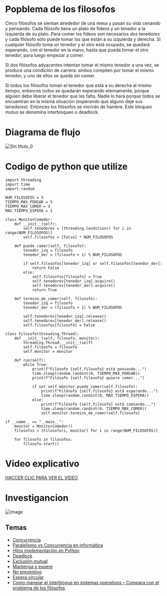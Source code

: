 # Popblema de los filosofos

Cinco filósofos se sientan alrededor de una mesa y pasan su vida cenando y pensando. Cada filósofo tiene un plato de fideos y un tenedor a la izquierda de su plato. Para comer los fideos son necesarios dos tenedores y cada filósofo sólo puede tomar los que están a su izquierda y derecha. Si cualquier filósofo toma un tenedor y el otro está ocupado, se quedará esperando, con el tenedor en la mano, hasta que pueda tomar el otro tenedor, para luego empezar a comer. 

Si dos filósofos adyacentes intentan tomar el mismo tenedor a una vez, se produce una condición de carrera: ambos compiten por tomar el mismo tenedor, y uno de ellos se queda sin comer. 

Si todos los filósofos toman el tenedor que está a su derecha al mismo tiempo, entonces todos se quedarán esperando eternamente, porque alguien debe liberar el tenedor que les falta. Nadie lo hará porque todos se encuentran en la misma situación (esperando que alguno deje sus tenedores). Entonces los filósofos se morirán de hambre. Este bloqueo mutuo se denomina interbloqueo o deadlock. 

# Diagrama de flujo
![Sin título_0](https://user-images.githubusercontent.com/107761268/228696037-847d6e22-d407-4916-a748-0b8b3ec42ebc.jpg)

# Codigo de python que utilize 

````
import threading
import time
import random

NUM_FILOSOFOS = 5
TIEMPO_MAX_PENSAR = 5
TIEMPO_MAX_COMER = 3
MAX_TIEMPO_ESPERA = 1

class MonitorComedor:
    def __init__(self):
        self.tenedores = [threading.Condition() for i in range(NUM_FILOSOFOS)]
        self.filosofos = [False] * NUM_FILOSOFOS
    
    def puede_comer(self, filosofo):
        tenedor_izq = filosofo
        tenedor_der = (filosofo + 1) % NUM_FILOSOFOS
        
        if self.filosofos[tenedor_izq] or self.filosofos[tenedor_der]:
            return False
        else:
            self.filosofos[filosofo] = True
            self.tenedores[tenedor_izq].acquire()
            self.tenedores[tenedor_der].acquire()
            return True
        
    def termino_de_comer(self, filosofo):
        tenedor_izq = filosofo
        tenedor_der = (filosofo + 1) % NUM_FILOSOFOS
        
        self.tenedores[tenedor_izq].release()
        self.tenedores[tenedor_der].release()
        self.filosofos[filosofo] = False

class Filosofo(threading.Thread):
    def __init__(self, filosofo, monitor):
        threading.Thread.__init__(self)
        self.filosofo = filosofo
        self.monitor = monitor
    
    def run(self):
        while True:
            print(f"Filósofo {self.filosofo} está pensando...")
            time.sleep(random.randint(0, TIEMPO_MAX_PENSAR))
            print(f"Filósofo {self.filosofo} quiere comer...")
            
            if not self.monitor.puede_comer(self.filosofo):
                print(f"Filósofo {self.filosofo} está esperando...")
                time.sleep(random.randint(0, MAX_TIEMPO_ESPERA))
            else:
                print(f"Filósofo {self.filosofo} está comiendo...")
                time.sleep(random.randint(0, TIEMPO_MAX_COMER))
                self.monitor.termino_de_comer(self.filosofo)

if __name__ == "__main__":
    monitor = MonitorComedor()
    filosofos = [Filosofo(i, monitor) for i in range(NUM_FILOSOFOS)]
    
    for filosofo in filosofos:
        filosofo.start()
````

# Video explicativo

[HACCER CLIC PARA VER EL VIDEO]()

# Investigancion
![image](https://user-images.githubusercontent.com/107761268/226145345-714825c7-9a2c-4776-856a-518e4a353e2a.png)

## Temas


- [Concurrencia](Concurrencia.md)
- [Paralelismo vs Concurrencia en informática](Paralelismo_vs_Concurrencia.md)
- [Hilos implementación en Python](hilos_implementación_en_python.md)
- [Deadlock](deadlock.md)
- [Exclusión mutual](exclusión_mutual.md)
- [Mantenga y espere](mantenga_&_espere.md)
- [No preventivo](no_preventivo.md)
- [Espera circular](espera_circular.md)
- [Como manejar el interbloque en sistemas operativos – Compara con el problema de los filósofos](manejo_interbloqueo.md)
